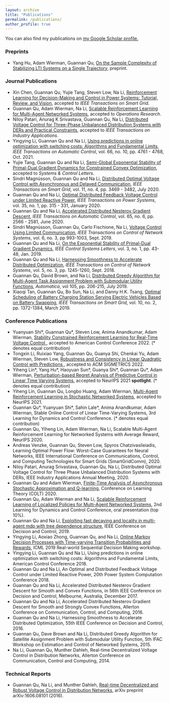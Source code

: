 ```yaml
---
layout: archive
title: "Publications"
permalink: /publications/
author_profile: true
---
```


  You can also find my publications on <u><a href="https://scholar.google.com/citations?user=oFIXoy8AAAAJ&hl=en&oi=ao">my Google Scholar profile</a>.</u>

### Preprints 
- Yang Hu, Adam Wierman, Guannan Qu, [On the Sample Complexity of Stabilizing LTI Systems on a Single Trajectory](https://arxiv.org/abs/2202.07187), preprint. 


### Journal Publications
- Xin Chen, Guannan Qu, Yujie Tang, Steven Low, Na Li, [Reinforcement Learning for Decision-Making and Control in Power Systems: Tutorial, Review, and Vision](https://arxiv.org/abs/2102.01168), accepted to *IEEE Transactions on Smart Grid*.
- Guannan Qu, Adam Wierman, Na Li, [Scalable Reinforcement Learning for Multi-Agent Networked Systems](https://arxiv.org/abs/1912.02906), accepted to *Operations Research*.
- Niloy Patari, Anurag K Srivastava, Guannan Qu, Na Li, [Distributed Voltage Control for Three-Phase Unbalanced Distribution Systems with DERs and Practical Constraints](https://ieeexplore.ieee.org/document/9543520), accepted to *IEEE Transactions on Industry Applications*.
- Yingying Li, Guannan Qu and Na Li, [Using predictions in online optimization with switching costs: Algorithms and Fundamental Limits](https://arxiv.org/abs/1801.07780), *IEEE Transactions on Automatic Control*, vol. 66, no. 10, pp. 4761 - 4768, Oct. 2021. 
- Yujie Tang, Guannan Qu and Na Li, [Semi-Global Exponential Stability of Primal-Dual Gradient Dynamics for Constrained Convex Optimization](https://arxiv.org/abs/1903.09580), accepted to *Systems & Control Letters*.
- Sindri Magnússon, Guannan Qu and Na Li, [Distributed Optimal Voltage Control with Asynchronous and Delayed Communication](https://arxiv.org/abs/1903.01065), *IEEE Transactions on Smart Grid*, vol. 11, no. 4, pp. 3469 - 3482, July 2020.
- Guannan Qu and Na Li, [Optimal Distributed Feedback Voltage Control under Limited Reactive Power](https://arxiv.org/abs/1810.11121), *IEEE Transactions on Power Systems*, vol. 35, no. 1, pp. 315 - 331, January 2020.
- Guannan Qu and Na Li, [Accelerated Distributed Nesterov Gradient Descent](https://arxiv.org/abs/1705.07176), *IEEE Transactions on Automatic Control*, vol. 65, no. 6, pp. 2566 - 2581, June 2020.
- Sindri Magnússon, Guannan Qu, Carlo Fischione, Na Li, [Voltage Control Using Limited Communication](https://arxiv.org/abs/1704.00749), *IEEE Transactions on Control of Network Systems*, vol. 6, no. 3, pp 993-1003, Sept. 2019.
- Guannan Qu and Na Li, [On the Exponential Stability of Primal-Dual Gradient Dynamics](https://arxiv.org/abs/1803.01825), *IEEE Control Systems Letters*, vol. 3, no. 1, pp. 43-48, Jan. 2019. 
- Guannan Qu and Na Li, [Harnessing Smoothness to Accelerate Distributed Optimization](https://arxiv.org/abs/1605.07112), *IEEE Transactions on Control of Network Systems*, vol. 5, no. 3, pp. 1245-1260, Sept. 2018.
- Guannan Qu, David Brown, and Na Li, [Distributed Greedy Algorithm for Multi-Agent Task Assignment Problem with Submodular Utility Functions](https://www.sciencedirect.com/science/article/pii/S0005109819301281), *Automatica*, vol 105, pp. 206-215, July 2019.
- Xiaoqi Tan, Guannan Qu, Bo Sun, Na Li, and Danny H.K. Tsang, [Optimal Scheduling of Battery Charging Station Serving Electric Vehicles Based on Battery Swapping](https://nali.seas.harvard.edu/files/nali/files/2017tsgbattery.pdf), *IEEE Transactions on Smart Grid*, vol. 10, no. 2, pp. 1372-1384, March 2019.

### Conference Publications
- Yuanyuan Shi\*, Guannan Qu\*, Steven Low, Anima Anandkumar, Adam Wierman, [Stability Constrained Reinforcement Learning for Real-Time Voltage Control
](https://arxiv.org/abs/2109.14854), accepted to American Control Conference 2022. (\* denotes equal contribution)
- Tongxin Li, Ruixiao Yang, Guannan Qu, Guanya Shi, Chenkai Yu, Adam Wierman, Steven Low, [Robustness and Consistency in Linear Quadratic Control with Predictions
](https://arxiv.org/pdf/2106.09659), accepted to ACM SIGMETRICS 2022.
- Yiheng Lin\*, Yang Hu\*, Haoyuan Sun\*, Guanya Shi\*, Guannan Qu\*, Adam Wierman, [Perturbation-based Regret Analysis of Predictive Control in Linear Time Varying Systems](https://arxiv.org/pdf/2106.10497.pdf), accepted to NeurIPS 2021 **spotlight**. (\* denotes equal contribution)
- Yiheng Lin, Guannan Qu, Longbo Huang, Adam Wierman, [Multi-Agent Reinforcement Learning in Stochastic Networked Systems](https://arxiv.org/abs/2006.06555), accepted to NeurIPS 2021.
- Guannan Qu\*, Yuanyuan Shi\*, Sahin Lale\*, Anima Anandkumar, Adam Wierman, Stable Online Control of Linear Time-Varying Systems, 3rd Learning for Dynamics and Control Conference. (\* denotes equal contribution)
- Guannan Qu, Yiheng Lin, Adam Wierman, Na Li, Scalable Multi-Agent Reinforcement Learning for Networked Systems with Average Reward, NeurIPS 2020.
- Andreas Venzke, Guannan Qu, Steven Low, Spyros Chatzivasileiadis, Learning Optimal Power Flow: Worst-Case Guarantees for Neural Networks, IEEE International Conference on Communications, Control, and Computing Technologies for Smart Grids (SmartGridComm), 2020.
- Niloy Patari, Anurag Srivastava, Guannan Qu, Na Li, Distributed Optimal Voltage Control for Three Phase Unbalanced Distribution Systems with DERs, IEEE Industry Applications Annual Meeting, 2020.
- Guannan Qu and Adam Wierman, [Finite-Time Analysis of Asynchronous Stochastic Approximation and Q-learning](https://arxiv.org/abs/2002.00260), Conference on Learning Theory (COLT) 2020.
- Guannan Qu, Adam Wierman and Na Li, [Scalable Reinforcement Learning of Localized Policies for Multi-Agent Networked Systems](https://arxiv.org/abs/1912.02906), 2nd Learning for Dynamics and Control Conference, oral presentation (top 10%).
- Guannan Qu and Na Li, [Exploiting fast decaying and locality in multi-agent mdp with tree dependence structure](https://arxiv.org/abs/1909.06900), IEEE Conference on Decision and Control, 2019.
- Yingying Li, Aoxiao Zhong, Guannan Qu, and Na Li, [Online Markov Decision Processes with Time-varying Transition Probabilities and Rewards](https://realworld-sdm.github.io/paper/25.pdf), ICML 2019 Real-world Sequential Decision Making workshop.
- Yingying Li, Guannan Qu and Na Li, Using predictions in online optimization with switching costs: Algorithms and Fundamental Limits, American Control Conference 2018.
- Guannan Qu and Na Li, An Optimal and Distributed Feedback Voltage Control under Limited Reactive Power, 20th Power System Computation Conference 2018.
- Guannan Qu and Na Li, Accelerated Distributed Nesterov Gradient Descent for Smooth and Convex Functions, in 56th IEEE Conference on Decision and Control, Melbourne, Australia, December 2017.
- Guannan Qu and Na Li, Accelerated Distributed Nesterov Gradient Descent for Smooth and Strongly Convex Functions, Allerton Conference on Communication, Control, and Computing, 2016.
- Guannan Qu and Na Li, Harnessing Smoothness to Accelerate Distributed Optimization, 55th IEEE Conference on Decision and Control, 2016.
- Guannan Qu, Dave Brown and Na Li, Distributed Greedy Algorithm for Satellite Assignment Problem with Submodular Utility Function, 5th IFAC Workshop on Estimation and Control of Networked Systems, 2015.
- Na Li, Guannan Qu, Munther Dahleh, Real-time Decentralized Voltage Control in Distribution Networks, Allerton Conference on Communication, Control and Computing, 2014.

### Technical Reports
- Guannan Qu, Na Li, and Munther Dahleh, [Real-time Decentralized and Robust Voltage Control in Distribution Networks](https://arxiv.org/abs/1606.08101), arXiv preprint arXiv:1606.08101 (2016).












